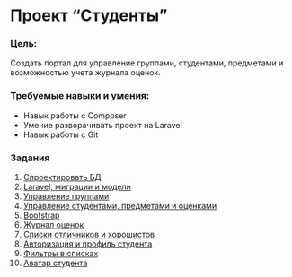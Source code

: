 # Проект “Студенты”

### Цель:
Создать портал для управление группами, студентами, предметами и возможностью учета журнала оценок.

### Требуемые навыки и умения:
- Навык работы с Composer
- Умение разворачивать проект на Laravel
- Навык работы с Git

### Задания
1. [Спроектировать БД](mission-1.md)
2. [Laravel, миграции и модели](mission-2.md)
3. [Управление группами](mission-3.md)
4. [Управление студентами, предметами и оценками](mission-4.md)
5. [Bootstrap](mission-5.md)
6. [Журнал оценок](mission-6.md)
7. [Списки отличников и хорошистов](mission-7.md)
8. [Авторизация и профиль студента](mission-8.md)
9. [Фильтры в списках](mission-9.md)
10. [Аватар студента](mission-10.md)
